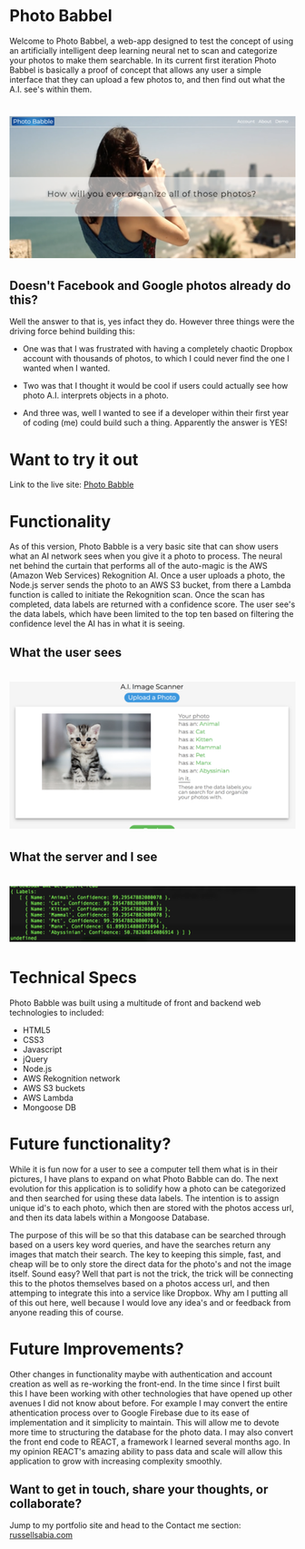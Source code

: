 Photo Babbel
=====================

Welcome to Photo Babbel, a web-app designed to test the concept
of using an artificially intelligent deep learning neural net 
to scan and categorize your photos to make them searchable. In 
its current first iteration Photo Babbel is basically a proof of 
concept that allows any user a simple interface that they can 
upload a few photos to, and then find out what the A.I. see's within them.

![](./public/images/heroimage_captionApp.png?cropResize=300,200)
===============================================================================

Doesn't Facebook and Google photos already do this?
----------------------------------------------------

Well the answer to that is, yes infact they do. However three things
were the driving force behind building this: 

- One was that I was frustrated with having a completely chaotic
Dropbox account with thousands of photos, to which I could never 
find the one I wanted when I wanted.

- Two was that I thought it would be cool if users could actually
see how photo A.I. interprets objects in a photo.

- And three was, well I wanted to see if a developer within their first
year of coding (me) could build such a thing. Apparently the answer 
is YES! 



Want to try it out
===================

Link to the live site: [Photo Babble](https://shrouded-bastion-13556.herokuapp.com/)


Functionality
==============

As of this version, Photo Babble is a very basic site that can 
show users what an AI network sees when you give it a photo to process.
The neural net behind the curtain that performs all of the auto-magic
is the AWS (Amazon Web Services) Rekognition AI. Once a user uploads 
a photo, the Node.js server sends the photo to an AWS S3 bucket, from 
there a Lambda function is called to initiate the Rekognition scan. Once 
the scan has completed, data labels are returned with a confidence score. 
The user see's the data labels, which have been limited to the top ten based
on filtering the confidence level the AI has in what it is seeing.


What the user sees
-------------------

![](./public/images/userView.png?cropResize=200,100)
===============================================================================


What the server and I see
--------------------------

![](./public/images/serverView.png?cropResize=300,200)
===============================================================================


Technical Specs
===============

Photo Babble was built using a multitude of 
front and backend web technologies to included:

- HTML5
- CSS3
- Javascript
- jQuery
- Node.js
- AWS Rekognition network
- AWS S3 buckets
- AWS Lambda
- Mongoose DB


Future functionality?
===========================
While it is fun now for a user to see a computer tell them what
is in their pictures, I have plans to expand on what Photo Babble can do.
The next evolution for this application is to solidify how a photo can be 
categorized and then searched for using these data labels. The intention is to
assign unique id's to each photo, which then are stored with the photos access
url, and then its data labels within a Mongoose Database.

The purpose of this will be so that this database can be searched through based
on a users key word queries, and have the searches return any images that match 
their search. The key to keeping this simple, fast, and cheap will be to only store 
the direct data for the photo's and not the image itself. Sound easy? Well that part 
is not the trick, the trick will be connecting this to the photos themselves based on
a photos access url, and then attemping to integrate this into a service like Dropbox.
Why am I putting all of this out here, well because I would love any idea's and or 
feedback from anyone reading this of course. 

Future Improvements?
===========================

Other changes in functionality maybe with authentication and account creation as well
as re-working the front-end. In the time since I first built this I have been working 
with other technologies that have opened up other avenues I did not know about before. 
For example I may convert the entire athentication process over to Google Firebase due 
to its ease of implementation and it simplicity to maintain. This will allow me to devote 
more time to structuring the database for the photo data. I may also convert the front 
end code to REACT, a framework I learned several months ago. In my opinion REACT's amazing 
ability to pass data and scale will allow this application to grow with increasing 
complexity smoothly.

Want to get in touch, share your thoughts, or collaborate?
-----------------------------------------------------------

Jump to my portfolio site and head to the Contact me section: [russellsabia.com](http://russellsabia.com)




